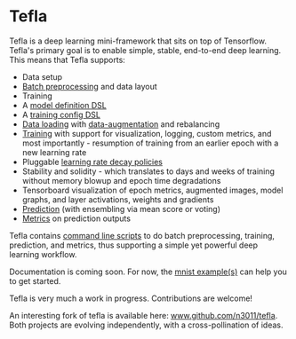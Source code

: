 # Tefla
Tefla is a deep learning mini-framework that sits on top of Tensorflow. Tefla's primary goal is to enable simple, stable, end-to-end deep learning. This means that Tefla supports:
* Data setup
 * [Batch preprocessing][1] and data layout
* Training
 * A [model definition DSL][2]
 * A [training config DSL][3]
 * [Data loading][4] with [data-augmentation][5] and rebalancing
 * [Training][6] with support for visualization, logging, custom metrics, and most importantly - resumption of training from an earlier epoch with a new learning rate
 * Pluggable [learning rate decay policies][7]
 * Stability and solidity - which translates to days and weeks of training without memory blowup and epoch time degradations
* Tensorboard visualization of epoch metrics, augmented images, model graphs, and layer activations, weights and gradients
* [Prediction][8] (with ensembling via mean score or voting)
* [Metrics][9] on prediction outputs

Tefla contains [command line scripts][10] to do batch preprocessing, training, prediction, and metrics, thus supporting a simple yet powerful deep learning workflow.

Documentation is coming soon. For now, the [mnist example(s)][11] can help you to get started.

Tefla is very much a work in progress. Contributions are welcome!

An interesting fork of tefla is available here: www.github.com/n3011/tefla. Both projects are evolving independently, with a cross-pollination of ideas.

[1]: https://github.com/litan/tefla/blob/master/tefla/convert.py
[2]: https://github.com/litan/tefla/blob/master/examples/mnist/mnist_model.py
[3]: https://github.com/litan/tefla/blob/master/examples/mnist/mnist_cnf.py
[4]: https://github.com/litan/tefla/blob/master/tefla/da/iterator.py
[5]: https://github.com/litan/tefla/blob/master/tefla/da/data.py
[6]: https://github.com/litan/tefla/blob/master/tefla/core/training.py
[7]: https://github.com/litan/tefla/blob/master/tefla/core/lr_policy.py
[8]: https://github.com/litan/tefla/blob/master/tefla/core/prediction.py
[9]: https://github.com/litan/tefla/blob/master/tefla/metrics.py
[10]: https://github.com/litan/tefla/blob/master/tefla/
[11]: https://github.com/litan/tefla/tree/master/examples/mnist
